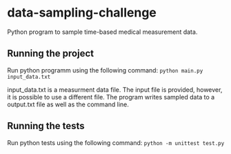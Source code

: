 # data-sampling-challenge
Python program to sample time-based medical measurement data.


## Running the project
Run python programm using the following command:
`python main.py input_data.txt`

input_data.txt is a measurment data file. The input file is provided, however, it is possible to use a different file.
The program writes sampled data to a output.txt file as well as the command line.

## Running the tests
Run python tests using the following command:
`python -m unittest test.py`


